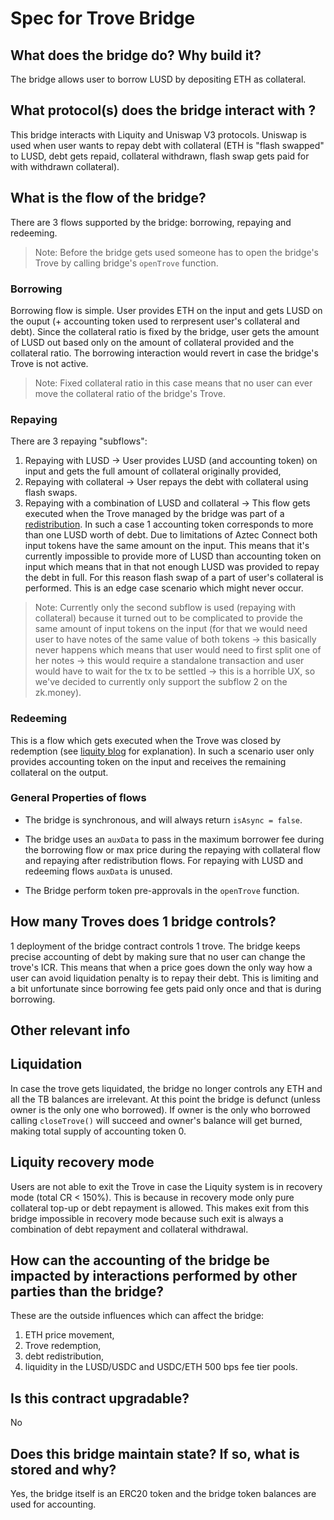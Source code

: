 # Spec for Trove Bridge

## What does the bridge do? Why build it?
The bridge allows user to borrow LUSD by depositing ETH as collateral.

## What protocol(s) does the bridge interact with ?
This bridge interacts with Liquity and Uniswap V3 protocols.
Uniswap is used when user wants to repay debt with collateral (ETH is "flash swapped" to LUSD, debt gets repaid,
collateral withdrawn, flash swap gets paid for with withdrawn collateral).

## What is the flow of the bridge?
There are 3 flows supported by the bridge: borrowing, repaying and redeeming.

> Note: Before the bridge gets used someone has to open the bridge's Trove by calling bridge's `openTrove` function.

### Borrowing
Borrowing flow is simple.
User provides ETH on the input and gets LUSD on the ouput (+ accounting token used to rerpresent user's collateral and
debt).
Since the collateral ratio is fixed by the bridge, user gets the amount of LUSD out based only on the amount
of collateral provided and the collateral ratio.
The borrowing interaction would revert in case the bridge's Trove is not active.

> Note: Fixed collateral ratio in this case means that no user can ever move the collateral ratio of the bridge's Trove.

### Repaying

There are 3 repaying "subflows":
1. Repaying with LUSD -> User provides LUSD (and accounting token) on input and gets the full amount of collateral
originally provided,
2. Repaying with collateral -> User repays the debt with collateral using flash swaps.
3. Repaying with a combination of LUSD and collateral -> This flow gets executed when the Trove managed by the bridge 
was part of a [redistribution](https://www.liquity.org/features/efficient-liquidations).
In such a case 1 accounting token corresponds to more than one LUSD worth of debt.
Due to limitations of Aztec Connect both input tokens have the same amount on the input.
This means that it's currently impossible to provide more of LUSD than accounting token on input which means that
in that not enough LUSD was provided to repay the debt in full.
For this reason flash swap of a part of user's collateral is performed.
This is an edge case scenario which might never occur.

> Note: Currently only the second subflow is used (repaying with collateral) because it turned out to be complicated
to provide the same amount of input tokens on the input (for that we would need user to have notes of the same value
of both tokens -> this basically never happens which means that user would need to first split one of her notes ->
this would require a standalone transaction and user would have to wait for the tx to be settled -> this is a horrible
UX, so we've decided to currently only support the subflow 2 on the zk.money).

### Redeeming
This is a flow which gets executed when the Trove was closed by redemption (see [liquity blog](https://www.liquity.org/blog/understanding-liquitys-redemption-mechanism) for explanation).
In such a scenario user only provides accounting token on the input and receives the remaining collateral on the output.

### General Properties of flows

- The bridge is synchronous, and will always return `isAsync = false`.

- The bridge uses an `auxData` to pass in the maximum borrower fee during the borrowing flow or max price during
the repaying with collateral flow and repaying after redistribution flows.
For repaying with LUSD and redeeming flows `auxData` is unused. 

- The Bridge perform token pre-approvals in the `openTrove` function.

## How many Troves does 1 bridge controls?
1 deployment of the bridge contract controls 1 trove.
The bridge keeps precise accounting of debt by making sure that no user can change the trove's ICR.
This means that when a price goes down the only way how a user can avoid liquidation penalty is to repay their debt.
This is limiting and a bit unfortunate since borrowing fee gets paid only once and that is during borrowing.

## Other relevant info

## Liquidation
In case the trove gets liquidated, the bridge no longer controls any ETH and all the TB balances are irrelevant.
At this point the bridge is defunct (unless owner is the only one who borrowed).
If owner is the only who borrowed calling `closeTrove()` will succeed and owner's balance will get burned, making total
supply of accounting token 0.

## Liquity recovery mode
Users are not able to exit the Trove in case the Liquity system is in recovery mode (total CR < 150%).
This is because in recovery mode only pure collateral top-up or debt repayment is allowed.
This makes exit from this bridge impossible in recovery mode because such exit is always a combination of debt
repayment and collateral withdrawal.

## How can the accounting of the bridge be impacted by interactions performed by other parties than the bridge?
These are the outside influences which can affect the bridge:
1. ETH price movement,
2. Trove redemption,
3. debt redistribution,
4. liquidity in the LUSD/USDC and USDC/ETH 500 bps fee tier pools.

## Is this contract upgradable?
No

## Does this bridge maintain state? If so, what is stored and why?
Yes, the bridge itself is an ERC20 token and the bridge token balances are used for accounting.